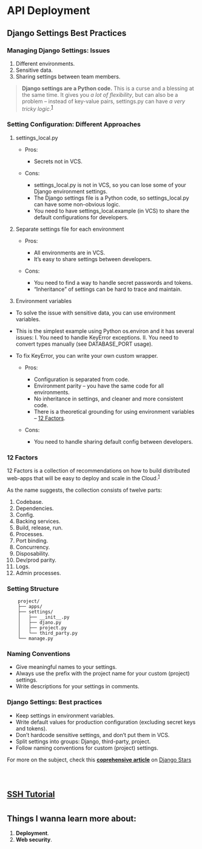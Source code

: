 # API Deployment

## Django Settings Best Practices

### Managing Django Settings: **Issues**

1. Different environments.
2. Sensitive data.
3. Sharing settings between team members.

> **Django settings are a Python code.** This is a curse and a blessing at the same time. It gives you _a lot of flexibility_, but can also be a problem – instead of key-value pairs, settings.py can have _a very tricky logic_.<sup>[1]</sup>

### Setting Configuration: **Different Approaches**

1. settings_local.py
    - Pros:
        - Secrets not in VCS.

    - Cons:
        - settings_local.py is not in VCS, so you can lose some of your Django environment settings.
        - The Django settings file is a Python code, so settings_local.py can have some non-obvious logic.
        - You need to have settings_local.example (in VCS) to share the default configurations for developers.
        
2. Separate settings file for each environment
    - Pros:
        - All environments are in VCS.
        - It’s easy to share settings between developers.

    - Cons:
        - You need to find a way to handle secret passwords and tokens.
        - “Inheritance” of settings can be hard to trace and maintain.


3. Environment variables
- To solve the issue with sensitive data, you can use environment variables.
- This is the simplest example using Python os.environ and it has several issues:
    I. You need to handle KeyError exceptions.
    II. You need to convert types manually (see DATABASE_PORT usage).
- To fix KeyError, you can write your own custom wrapper.

    - Pros:
        - Configuration is separated from code.
        - Environment parity – you have the same code for all environments.
        - No inheritance in settings, and cleaner and more consistent code.
        - There is a theoretical grounding for using environment variables – [12 Factors](https://djangostars.com/blog/configuring-django-settings-best-practices/#6).

    - Cons:
        - You need to handle sharing default config between developers.
        
### **12 Factors**
12 Factors is a collection of recommendations on how to build distributed web-apps that will be easy to deploy and scale in the Cloud.<sup>[1]</sup>

As the name suggests, the collection consists of twelve parts:
1. Codebase.
2. Dependencies.
3. Config.
4. Backing services.
5. Build, release, run.
6. Processes.
7. Port binding.
8. Concurrency.
9. Disposability.
10. Dev/prod parity.
11. Logs.
12. Admin processes.


### **Setting Structure**
        project/
        ├── apps/
        ├── settings/
        │   ├── __init__.py
        │   ├── djano.py
        │   ├── project.py
        │   └── third_party.py
        └── manage.py

### **Naming Conventions**
- Give meaningful names to your settings.
- Always use the prefix with the project name for your custom (project) settings.
- Write descriptions for your settings in comments.

### Django Settings: **Best practices**
- Keep settings in environment variables.
- Write default values for production configuration (excluding secret keys and tokens).
- Don’t hardcode sensitive settings, and don’t put them in VCS.
- Split settings into groups: Django, third-party, project.
- Follow naming conventions for custom (project) settings.


For more on the subject, check this **[coprehensive article](https://djangostars.com/blog/configuring-django-settings-best-practices/)** on [Django Stars](https://djangostars.com/main/)

<br/>

#

## [SSH Tutorial](https://www.hostinger.com/tutorials/ssh-tutorial-how-does-ssh-work)

#

## Things I wanna learn more about:
1. **Deployment**.
2. **Web security**.


[1]: https://djangostars.com/blog/configuring-django-settings-best-practices/